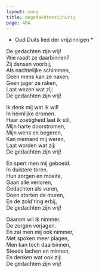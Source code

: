 ```yaml
---
layout: song
title: degedachtenzijnvrij
page: 404
---
```


* Oud Duits lied der vrijzinnigen *  

De gedachten zijn vrij!  
Wie raadt ze daarbinnen?  
Zij dansen voorbij,  
Als nachtelijke schimmen,  
Geen mens kan ze naken,  
Geen jager ze raken,  
Laat wezen wat zij:  
De gedachten zijn vrij!  

Ik denk mij wat ik wil!  
In heimlijke dromen.  
Haar zoetigheid laat ik stil,  
Mijn harte doorstromen,  
Mijn wens en begeren,  
Kan niemand mij weren,  
Laat worden wat zij:  
De gedachten zijn vrij!  

En spert men mij geboeid.  
In duistere toren.  
Hun zorgen en moeite,  
Gaan alle verloren,  
Gedachten als vuren,  
Doen storten de muren,  
En de zold'ring erbij,  
De gedachten zijn vrij!  

Daarom wil ik nimmer.  
De zorgen verjagen.  
En zal men mij ook nimmer,  
Met spoken meer plagen,  
Men kan toch daarbinnen,  
Steeds lachen en minnen,  
En denken wat ook zij:  
De gedachten zijn vrij!  

